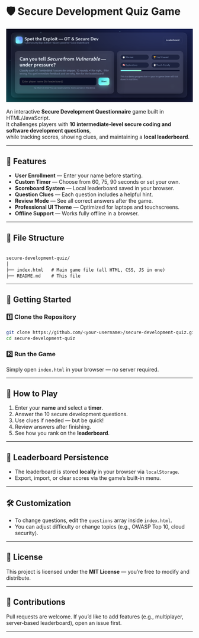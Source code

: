 
# 🛡 Secure Development Quiz Game
![Screenshot](images/exploitbanner.png)

An interactive **Secure Development Questionnaire** game built in HTML/JavaScript.  
It challenges players with **10 intermediate-level secure coding and software development questions**,  
while tracking scores, showing clues, and maintaining a **local leaderboard**.

---

## 🎯 Features
- **User Enrollment** — Enter your name before starting.
- **Custom Timer** — Choose from 60, 75, 90 seconds or set your own.
- **Scoreboard System** — Local leaderboard saved in your browser.
- **Question Clues** — Each question includes a helpful hint.
- **Review Mode** — See all correct answers after the game.
- **Professional UI Theme** — Optimized for laptops and touchscreens.
- **Offline Support** — Works fully offline in a browser.

---

## 📂 File Structure
```

secure-development-quiz/
│
├── index.html   # Main game file (all HTML, CSS, JS in one)
├── README.md    # This file

````

---

## 🚀 Getting Started

### 1️⃣ Clone the Repository
```bash
git clone https://github.com/<your-username>/secure-development-quiz.git
cd secure-development-quiz
````

### 2️⃣ Run the Game

Simply open `index.html` in your browser — no server required.

---

## 📝 How to Play

1. Enter your **name** and select a **timer**.
2. Answer the 10 secure development questions.
3. Use clues if needed — but be quick!
4. Review answers after finishing.
5. See how you rank on the **leaderboard**.

---

## 💾 Leaderboard Persistence

* The leaderboard is stored **locally** in your browser via `localStorage`.
* Export, import, or clear scores via the game’s built-in menu.

---

## 🛠 Customization

* To change questions, edit the `questions` array inside `index.html`.
* You can adjust difficulty or change topics (e.g., OWASP Top 10, cloud security).

---

## 📜 License

This project is licensed under the **MIT License** — you’re free to modify and distribute.

---

## 🤝 Contributions

Pull requests are welcome.
If you’d like to add features (e.g., multiplayer, server-based leaderboard), open an issue first.

---

